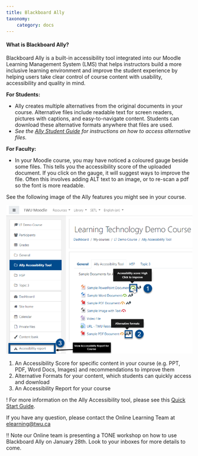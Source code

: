```yaml
---
title: Blackboard Ally
taxonomy:
    category: docs
---
```


#### What is Blackboard Ally?

Blackboard Ally is a built-in accessibility tool integrated into our Moodle Learning Management System (LMS) that helps instructors build a more inclusive learning environment and improve the student experience by helping users take clear control of course content with usability, accessibility and quality in mind.

**For Students:**
- Ally creates multiple alternatives from the original documents in your course.  Alternative files include readable text for screen readers, pictures with captions, and easy-to-navigate content.  Students can download these alternative formats anywhere that files are used.
- *See the [Ally Student Guide](https://help.blackboard.com/Ally/Ally_for_LMS/Student/Quick_Start) for instructions on how to access alternative files.*

**For Faculty:**
- In your Moodle course, you may have noticed a coloured gauge beside some files.  This tells you the accessibility score of the uploaded document.  If you click on the gauge, it will suggest ways to improve the file.  Often this involves adding ALT text to an image, or to re-scan a pdf so the font is more readable.

See the following image of the Ally features you might see in your course.

![](bbally.png)

1.	An Accessibility Score for specific content in your course (e.g. PPT, PDF, Word Docs, Images) and recommendations to improve them
2.	Alternative Formats for your content, which students can quickly access and download
3.	An Accessibility Report for your course


! For more information on the Ally Accessibility tool, please see this [Quick Start Guide](https://help.blackboard.com/Ally/Ally_for_LMS/Instructor/Quick_Start).

If you have any question, please contact the Online Learning Team at elearning@twu.ca

!! Note our Online team is presenting a TONE workshop on how to use Blackboard Ally on January 28th.  Look to your inboxes for more details to come.
